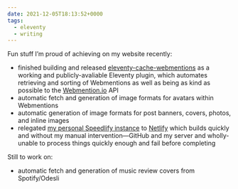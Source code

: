 ```yaml
---
date: 2021-12-05T18:13:52+0000
tags:
  - eleventy
  - writing
---
```


Fun stuff I’m proud of achieving on my website recently:

- finished building and released [eleventy-cache-webmentions](/eleventy-cache-webmentions/) as a working and publicly-avaliable Eleventy plugin, which automates retrieving and sorting of Webmentions as well as being as kind as possible to the [Webmention.io](https://webmention.io) API
- automatic fetch and generation of image formats for avatars within Webmentions
- automatic generation of image formats for post banners, covers, photos, and inline images
- relegated [my personal Speedlify instance](https://speedlify.chrisburnell.com) to [Netlify](https://netlify.com) which builds quickly and without my manual intervention—GitHub and my server and wholly-unable to process things quickly enough and fail before completing

Still to work on:

- automatic fetch and generation of music review covers from Spotify/Odesli
